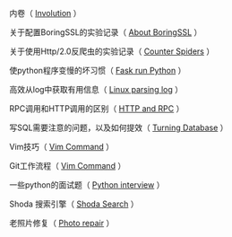 内卷（ [Involution](https://github.com/XuYuanzhe/XuYuanzhe/blob/main/documents/Involution.md) ）

关于配置BoringSSL的实验记录（ [About BoringSSL](https://github.com/XuYuanzhe/XuYuanzhe/blob/main/documents/BoringSSL.md) ）

关于使用Http/2.0反爬虫的实验记录（ [Counter Spiders](https://github.com/XuYuanzhe/XuYuanzhe/blob/main/documents/Http2.md) ）

使python程序变慢的坏习惯（ [Fask run Python](https://github.com/XuYuanzhe/XuYuanzhe/blob/main/documents/FastPython.md) ）

高效从log中获取有用信息（ [Linux parsing log](https://github.com/XuYuanzhe/XuYuanzhe/blob/main/documents/LinuxParsingLog.md) ）

RPC调用和HTTP调用的区别（ [HTTP and RPC](https://github.com/XuYuanzhe/XuYuanzhe/blob/main/documents/HTTP&RPC.md) ）

写SQL需要注意的问题，以及如何提效（ [Turning Database](https://github.com/XuYuanzhe/XuYuanzhe/blob/main/documents/SQL.md) ）

Vim技巧（ [Vim Command](https://github.com/XuYuanzhe/XuYuanzhe/blob/main/documents/VimCommand.md) ）

Git工作流程（ [Vim Command](https://github.com/XuYuanzhe/XuYuanzhe/blob/main/documents/GitWorkflow.md) ）

一些python的面试题（ [Python interview](https://github.com/XuYuanzhe/XuYuanzhe/blob/main/documents/PythonInterview.md) ）

Shoda 搜索引擎（ [Shoda Search](https://github.com/XuYuanzhe/XuYuanzhe/blob/main/documents/ShodaSearch.md) ）

老照片修复（ [Photo repair](https://github.com/XuYuanzhe/XuYuanzhe/blob/main/documents/PhotoRepair.md) ）
